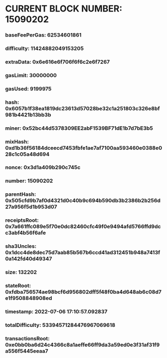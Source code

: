 # CURRENT BLOCK NUMBER: 15090202

### baseFeePerGas: 62534601861
### difficulty: 11424882049153205
### extraData: 0x6e616e6f706f6f6c2e6f7267
### gasLimit: 30000000
### gasUsed: 9199975
### hash: 0x6057b1f38ea1819dc23613d57028be32c1a251803c326e8bf981b4421b13bb3b
### miner: 0x52bc44d5378309EE2abF1539BF71dE1b7d7bE3b5
### mixHash: 0xd1b36f56184dceecd7453fbfe1ae7af7100aa593460e0388e028c1c05a48d694
### nonce: 0x3d1a409b290c745c
### number: 15090202
### parentHash: 0x505cfd9b7af0d4321d0c40b9c694b590db3b2386b2b256d27a956f5d1b953d07
### receiptsRoot: 0x7a661ffc089e5f70e0dc82460cfc49f0e9494afd5766ffd9dcc3abf4b56f6afe
### sha3Uncles: 0x1dcc4de8dec75d7aab85b567b6ccd41ad312451b948a7413f0a142fd40d49347
### size: 132202
### stateRoot: 0xfdba756574ae98bcf6d956802dff5f48f0ba4d648ab6c08d7e1f9508848908ed
### timestamp: 2022-07-06 17:10:57.092837
### totalDifficulty: 53394571284476967069618
### transactionsRoot: 0xe0bb0ba6d24c4366c8a1aeffe66ff9da3a59ed0e3f31af31f9a556f5445eeaa7
